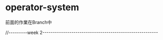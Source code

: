 # operator-system
前面的作業在Branch中


//---------week 2--------------------------------------------------------
